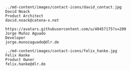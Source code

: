 
```contact_card
../md-content/images/contact-icons/david_contact.jpg
David Noack
Product Architect
david.noack@catena-x.net
```

```contact_card
https://avatars.githubusercontent.com/u/40457175?s=200
Jorge Muñoz Aguado
Developer
jorge.munozaguado@dlr.de
```

```contact_card
../md-content/images/contact-icons/felix_hanke.jpg
Felix Hanke
Product Owner
felix.hanke@dlr.de
```

